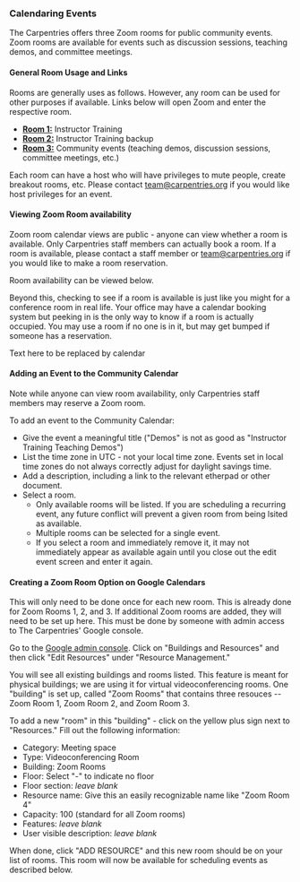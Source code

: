 
<script src="https://ajax.googleapis.com/ajax/libs/jquery/3.3.1/jquery.min.js"></script>
<script type="text/javascript" src="https://cdnjs.cloudflare.com/ajax/libs/jstimezonedetect/1.0.4/jstz.min.js"></script>
<script type="text/javascript">
  $(function(){
  var timezone = jstz.determine();
  var pref = '<iframe src="https://calendar.google.com/calendar/embed?title=The%20Carpentries%Zoom%20Room%20Calendar';
  var room1 = 'src=carpentries.org_35343537393139313639@resource.calendar.google.com';
  var room2 = 'src=carpentries.org_3339393239343835343734@resource.calendar.google.com';
  var room3 = 'src=carpentries.org_3430303438333733343331@resource.calendar.google.com';
  var suff = '" style=" border-width:0 " width="800" height="600" frameborder="0" scrolling="no"></iframe>';
  // var full_link = pref + '&' + room1 + '&' + room2 + '&' room3 + '&' + timezone.name() + '&' suff;
  // var pref = '<iframe src="https://calendar.google.com/calendar/embed?title=The%20Carpentries%Zoom%20Room%20Calendar%20&src=carpentries.org_35343537393139313639%40resource.calendar.google.com&src=carpentries.org_3339393239343835343734%40resource.calendar.google.com&src=carpentries.org_3430303438333733343331%40resource.calendar.google.com&ctz=';
  // var iframe_html = pref + timezone.name() + suff;
  var just_a_link = '<iframe src="https://calendar.google.com/calendar/embed?title=The%20Carpentries%20Zoom%20Room%20Calendar&mode=WEEK&src=carpentries.org_35343537393139313639%40resource.calendar.google.com&src=carpentries.org_3339393239343835343734@resource.calendar.google.com&src=carpentries.org_3430303438333733343331@resource.calendar.google.com&ctz=America%2FNew_York" style="border: 0" width="800" height="600" frameborder="0" scrolling="no"></iframe>'
  document.getElementById('cc').innerHTML = just_a_link;
  console.log('somethign here'); 
  // console.log(iframe_html);  
  });
</script>


### Calendaring Events

The Carpentries offers three Zoom rooms for public community events.  Zoom rooms are available for events such as discussion sessions, teaching demos, and committee meetings.


#### General Room Usage and Links

Rooms are generally uses as follows.  However, any room can be used for other purposes if available.
Links below will open Zoom and enter the respective room.

* [**Room 1:**](https://carpentries.zoom.us/my/carpentriesroom1) Instructor Training
* [**Room 2:**](https://carpentries.zoom.us/my/carpentriesroom2) Instructor Training backup
* [**Room 3:**](https://carpentries.zoom.us/my/carpentriesroom3) Community events (teaching demos, discussion sessions, committee meetings, etc.)

Each room can have a host who will have privileges to mute people, create breakout rooms, etc.  Please contact team@carpentries.org if you would like host privileges for an event.

<!-- New rooms can be added following [these instructions](#). -->


#### Viewing Zoom Room availability

Zoom room calendar views are public - anyone can view whether a room is available.  Only Carpentries staff members can actually book a room. If a room is available, please contact a staff member or team@carpentries.org if you would like to make a room reservation.

Room availability can be viewed below.

Beyond this, checking to see if a room is available is just like you might for a conference room in real life.  Your office may have a calendar booking system but peeking in is the only way to know if a room is actually occupied.  You may use a room if no one is in it, but may get bumped if someone has a reservation.

<div id = 'cc'>Text here to be replaced by calendar</div>

#### Adding an Event to the Community Calendar

Note while anyone can view room availability, only Carpentries staff members may reserve a Zoom room.

To add an event to the Community Calendar:

* Give the event a meaningful title ("Demos" is not as good as "Instructor Training Teaching Demos")
* List the time zone in UTC - not your local time zone.  Events set in local time zones do not always correctly adjust for daylight savings time.
* Add a description, including a link to the relevant etherpad or other document.
* Select a room.
    * Only available rooms will be listed.  If you are scheduling a recurring event, any future conflict will prevent a given room from being lsited as available.
    * Multiple rooms can be selected for a single event.
    * If you select a room and immediately remove it, it may not immediately appear as available again until you close out the edit event screen and enter it again.


#### Creating a Zoom Room Option on Google Calendars

This will only need to be done once for each new room.  This is already done for Zoom Rooms 1, 2, and 3.  If additional Zoom rooms are added, they will need to be set up here.  This must be done by someone with admin access to The Carpentries' Google console.  

Go to the [Google admin console](https://admin.google.com/AdminHome?hl=en).  Click on "Buildings and Resources" and then click "Edit Resources" under "Resource Management."

You will see all existing buildings and rooms listed. This feature is meant for physical buildings; we are using it for virtual videoconferencing rooms. One "building" is set up, called "Zoom Rooms" that contains three resouces -- Zoom Room 1, Zoom Room 2, and Zoom Room 3.  

To add a new "room" in this "building" - click on the yellow plus sign next to "Resources."  Fill out the following information:

* Category: Meeting space
* Type: Videoconferencing Room
* Building: Zoom Rooms
* Floor: Select "-" to indicate no floor
* Floor section: *leave blank*
* Resource name: Give this an easily recognizable name like "Zoom Room 4"
* Capacity: 100 (standard for all Zoom rooms)
* Features: *leave blank*
* User visible description: *leave blank*

When done, click "ADD RESOURCE" and this new room should be on your list of rooms.  This room will now be available for scheduling events as described below.